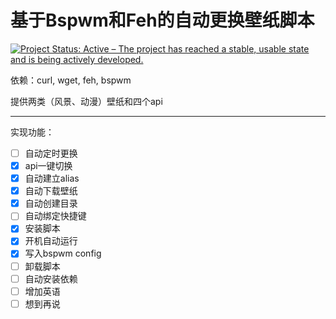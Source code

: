 # 基于Bspwm和Feh的自动更换壁纸脚本
[![Project Status: Active – The project has reached a stable, usable state and is being actively developed.](https://www.repostatus.org/badges/latest/active.svg)](https://git.pandaquq.tk/panda/WACSBF)

依赖：curl, wget, feh, bspwm

提供两类（风景、动漫）壁纸和四个api

---
实现功能：

- [ ] 自动定时更换
- [x] api一键切换
- [x] 自动建立alias
- [x] 自动下载壁纸
- [x] 自动创建目录
- [ ] 自动绑定快捷键
- [x] 安装脚本
- [x] 开机自动运行
- [x] 写入bspwm config
- [ ] 卸载脚本
- [ ] 自动安装依赖
- [ ] 增加英语
- [ ] 想到再说
